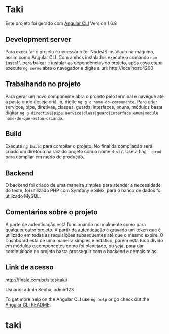# Taki

Este projeto foi gerado com [Angular CLI](https://github.com/angular/angular-cli)
Version 1.6.8

## Development server

Para executar o projeto é necessário ter NodeJS instalado na máquina, assim como Angular CLI. Com ambos instalados execute o comando `npm install` para baixar e instalar as dependências do projeto, após essa etapa execute `ng serve` abra o navegador e digite a url: http://localhost:4200

## Trabalhando no projeto

Para gerar um novo componente abra o projeto pelo terminal e navegue até a pasta onde deseja criá-lo, digite `ng g c nome-do-componente`. Para criar serviços, pipe, diretivas, classes, guards, interfaces, enuns, módulos basta digitar `ng g directive|pipe|service|class|guard|interface|enum|module nome-do-que-estou-criando`.

## Build

Execute `ng build` para compilar o projeto. No final da compilação será criado um diretório na raiz do projeto com o nome `dist/`. Use a flag `--prod` para compilar em modo de produção.


## Backend

O backend foi criado de uma maneira simples para atender a necessidade do teste, foi utilizado PHP com Symfony e Silex, para o banco de dados foi utilizado MySQL.

## Comentários sobre o projeto

A parte de autenticação está funcionando normalmente como para qualquer outro projeto. A partir da autenticação é gravado um token que é utilizado em todas as requisições subsequentes até que o mesmo expire. O Dashboard esta de uma maneira simples e estático, porém esta tudo divido em módulos e componentes como foi planejado, ou seja, para dar continuidade no projeto basta prosseguir com o backend e demais telas.

## Link de acesso

http://finale.com.br/sites/taki/

Usuario: admin
Senha: admin123

To get more help on the Angular CLI use `ng help` or go check out the [Angular CLI README](https://github.com/angular/angular-cli/blob/master/README.md).
# taki
